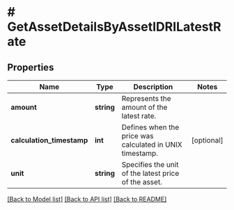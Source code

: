 # # GetAssetDetailsByAssetIDRILatestRate

## Properties

Name | Type | Description | Notes
------------ | ------------- | ------------- | -------------
**amount** | **string** | Represents the amount of the latest rate. |
**calculation_timestamp** | **int** | Defines when the price was calculated in UNIX timestamp. | [optional]
**unit** | **string** | Specifies the unit of the latest price of the asset. |

[[Back to Model list]](../../README.md#models) [[Back to API list]](../../README.md#endpoints) [[Back to README]](../../README.md)
